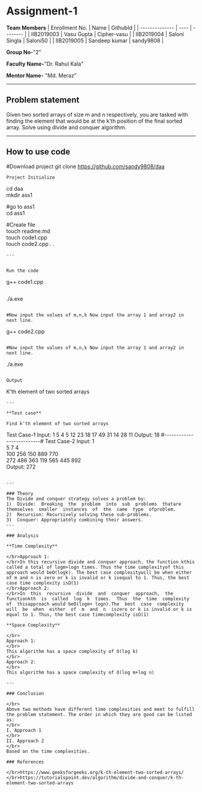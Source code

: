 # Assignment-1

**Team Members**
|   Enrollment No.  |   Name   | GithubId |
|   --------------  |   ----   | -------- |
|    IIB2019003  |   Vasu Gupta | Cipher-vasu |
|    IIB2019004  |   Saloni Singla | Saloni50 | 
|    IIB2019005  |   Sandeep kumar | sandy9808  |

**Group No-**"2"

**Faculty Name-**"Dr. Rahul Kala"

**Mentor Name-** "Md. Meraz"

---
## Problem statement
Given two sorted arrays of size m and n respectively, you are tasked with finding the element that would be at the k’th position of the final sorted array. Solve using divide and conquer algorithm.

---
## How to use code
#Download project
git clone https://github.com/sandy9808/daa 
```
Project Initialize 
```
cd daa
</br>mkdir ass1

#go to ass1
</br>cd ass1

#Create file
</br>touch readme.md
</br>touch code1.cpp
</br>touch code2.cpp
.
.
```
---


Run the code
```
g++ code1.cpp
```

```
./a.exe
```

#Now input the values of m,n,k Now input the array 1 and array2 in next line.

```
g++ code2.cpp
```

#Now input the values of m,n,k Now input the array 1 and array2 in next line.
```
./a.exe
```

Output
```
K'th element of two sorted arrays
```
---

**Test case**

Find k'th element of two sorted arrays
```
Test Case-1
Input:
1
5 4 5
12 23 18 17 49
31 14 28 11
Output:
18
#--------------------------#
Test Case-2
Input:
1                                                                                                                                               
5 7 4                                                                                                                                           
100 256 150 889 770                                                                                                                             
272 486 363 119 565 445 892                                                                                                                     
Output:
272
```

---

### Theory
The Divide and conquer strategy solves a problem by:
1)  Divide:  Breaking  the  problem  into  sub  problems  thatare  themselves  smaller  instances  of  the  same  type  ofproblem.
2)  Recursion: Recursively solving these sub-problems.
3)  Conquer: Appropriately combining their answers.
---

### Analysis

**Time Complexity**

</br>Approach 1:
</br>In this recursive divide and conquer approach, the function kthis called a total of logm+logn times. Thus the time complexityof this approach would beO(logk). The best case complexitywill be when either of m and n is zero or k is invalid or k isequal to 1. Thus, the best case time complexity isΩ(1)
</br>Approach 2:
</br>In  this  recursive  divide  and  conquer  approach,  the  functionkth  is  called  log  k  times.  Thus  the  time  complexity  of  thisapproach would beO(logm+ logn).The  best  case  complexity  will  be  when  either  of  m  and  n  iszero or k is invalid or k is equal to 1. Thus, the best case timecomplexity isΩ(1)

**Space Complexity**

</br>
Approach 1:
</br>
This algorithm has a space complexity of O(log k)
</br>
Approach 2:
</br>
This algorithm has a space complexity of O(log m+log n)

---

### Conclusion

</br>
Above two methods have different time complexities and meet to fulfill the problem statement. The order in which they are good can be listed as:
</br>
I. Approach 1
</br>
II. Approach 2
</br>
Based on the time complexities.

### References

</br>https://www.geeksforgeeks.org/k-th-element-two-sorted-arrays/
</br>https://tutorialspoint.dev/algorithm/divide-and-conquer/k-th-element-two-sorted-arrays
